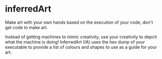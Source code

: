 # inferredArt
Make art with your own hands based on the execution of your code, don't get code to make art.


Instead of getting machines to mimic creativity, use your creativity to depcit what the machine is doing!
InferredArt (IA) uses the hex dump of your executable to provide a list of colours and shapes to use as a guide for your art.
